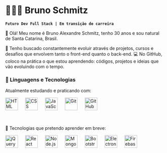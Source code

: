# 👨🏻‍💻 Bruno Schmitz

**`Futuro Dev Full Stack | Em transição de carreira`**

👋 Olá! Meu nome é Bruno Alexandre Schmitz, tenho 30 anos e sou natural de Santa Catarina, Brasil.

🚀 Tenho buscado constantemente evoluir através de projetos, cursos e desafios que envolvem tanto o front-end quanto o back-end.
💻 No GitHub, coloco na prática o que estou aprendendo: códigos, projetos e ideias que vão evoluindo com o tempo.


### 🤖 Linguagens e Tecnologias

Atualmente estudando e praticando com:

<div style="display: flex; gap: 10px;">
<img align="left" alt="HTML" title="HTML" width="40px" style="padding-right: 10px;" src="https://cdn.jsdelivr.net/gh/devicons/devicon@latest/icons/html5/html5-original.svg" />

<img align="left" alt="CSS" title="CSS" width="40px" style="padding-right: 10px;" src="https://cdn.jsdelivr.net/gh/devicons/devicon@latest/icons/css3/css3-original.svg" />

<img align="left" alt="JavaScript" title="JavaScript" width="40px" style="padding-right: 10px;" src="https://cdn.jsdelivr.net/gh/devicons/devicon@latest/icons/javascript/javascript-original.svg" />

<img align="left" alt="Git" title="Git" width="40px" style="padding-right: 10px;" src="https://cdn.jsdelivr.net/gh/devicons/devicon@latest/icons/git/git-original.svg" />

<img align="left" alt="GitHub" title="GitHub" width="40px" style="padding-right: 10px;" src="https://cdn.jsdelivr.net/gh/devicons/devicon@latest/icons/github/github-original.svg" />

</div>
<br/><br/>

🎯 Tecnologias que pretendo aprender em breve:

<div style="display: flex; gap: 10px;">
<img align="left" alt="jQuery" title="jQuery" width="40px" style="padding-right: 10px;" src="https://cdn.jsdelivr.net/gh/devicons/devicon@latest/icons/jquery/jquery-original.svg" />

<img align="left" alt="React" title="React" width="40px" style="padding-right: 10px;" src="https://cdn.jsdelivr.net/gh/devicons/devicon@latest/icons/react/react-original.svg" />

<img align="left" alt="Node.js" title="Node.js" width="40px" style="padding-right: 10px;" src="https://cdn.jsdelivr.net/gh/devicons/devicon@latest/icons/nodejs/nodejs-original.svg" />

<img align="left" alt="MongoDB" title="MongoDB" width="40px" style="padding-right: 10px;" src="https://cdn.jsdelivr.net/gh/devicons/devicon@latest/icons/mongodb/mongodb-original.svg" />

<img align="left" alt="Bootstrap" title="Bootstrap" width="40px" style="padding-right: 10px;" src="https://cdn.jsdelivr.net/gh/devicons/devicon@latest/icons/bootstrap/bootstrap-original.svg" />

<img align="left" alt="Electron" title="Electron" width="40px" style="padding-right: 10px;" src="https://cdn.jsdelivr.net/gh/devicons/devicon@latest/icons/electron/electron-original.svg" />

<img align="left" alt="Firebase" title="Firebase" width="40px" style="padding-right: 10px;" src="https://cdn.jsdelivr.net/gh/devicons/devicon@latest/icons/firebase/firebase-plain.svg" />

</div>
<br/><br/>
